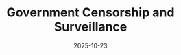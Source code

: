 ---
layout: lecture
published: true    # jekyll on to ensure lecture content is rendered
released: false    # custom variable to display link on webpage
number: 9
week: 9
date: 2025-10-23
presented_by: Lisa Yan
title: Government Censorship and Surveillance
files:
  slides: 
  survey:
    name:
    link:
    required:
  additional_files:
readings: 
  - name: "The Whole of the Whole Earth Catalog Is Now Online"
    link: "https://www.wired.com/story/whole-earth-catalog-now-online-internet-archive/"
    target:
    author: Boone Ashworth
    publisher: Wired
    year: 2023
    type: required
    is_h195: 
    edpost: https://edstem.org/us/courses/73099/discussion/6442597
  - name: "Don’t Be Evil: Fred Turner on Utopias, Frontiers, and Brogrammers"
    link: "https://logicmag.io/justice/fred-turner-dont-be-evil/"
    target:
    author: 
    publisher: Logic(s)
    year: 2017
    type: required
    is_h195:
    edpost: https://edstem.org/us/courses/73099/discussion/6442596
  - name: "There is no 'Nice' Web. Yet."
    link: "https://lagunab.com/magazine/essay-there-is-no-nice-web-yet-by-bri-griffin"
    target:
    author: Bri Griffin
    publisher: Laguna~B
    year: 2025
    type: required
    is_h195:
    edpost: https://edstem.org/us/courses/73099/discussion/6443308
  - name: Whole Earth Index (explore!)
    link: https://wholeearth.info/
    target: 
    author:
    publisher: 
    year:
    misc: 
    type: recommended
    is_h195:
    edpost: https://edstem.org/us/courses/73099/discussion/6442595
  - name: "What the Silicon Valley Prophet Sees on the Horizon"
    link: https://www.nytimes.com/2022/03/23/technology/stewart-brand-tech-personal-computer.html
    target: 
    author: John Markoff
    publisher: New York Times
    year: 2022
    misc: 
    type: recommended
    is_h195:
    edpost: https://edstem.org/us/courses/73099/discussion/6442594
  - name: "The Whole Earth CataBlog"
    link: https://sophiawliu.com/blog.phia/the-whole-earth-catablog/
    target: 
    author: Sophia Liu
    publisher:
    year: 2024
    misc: 
    type: optional
    is_h195:
    edpost: https://edstem.org/us/courses/73099/discussion/6442593

---